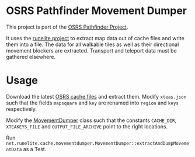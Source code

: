 # OSRS Pathfinder Movement Dumper

This project is part of the [OSRS Pathfinder Project](https://github.com/OlZe/osrs_pathfinder).

It uses the [runelite project](https://github.com/runelite/runelite) to extract map data out of cache files and write them into a file. The data for all walkable tiles as well as their directional movement blockers are extracted. Transport and teleport data must be gathered elsewhere.

# Usage

Download the latest [OSRS cache files](https://archive.runestats.com/osrs/) and extract them. Modify `xteas.json` such that the fields `mapsquare` and `key` are renamed into `region` and `keys` respectively.

Modify the [MovementDumper](https://github.com/OlZe/osrs_pathfinder_movement_dumper/blob/MovementDumper/cache/src/test/java/net/runelite/cache/movementdumper/MovementDumper.java) class such that the constants `CACHE_DIR`, `XTEAKEYS_FILE` and `OUTPUT_FILE_ARCHIVE` point to the right locations.

Run `net.runelite.cache.movementdumper.MovementDumper::extractAndDumpMovementData` as a Test.